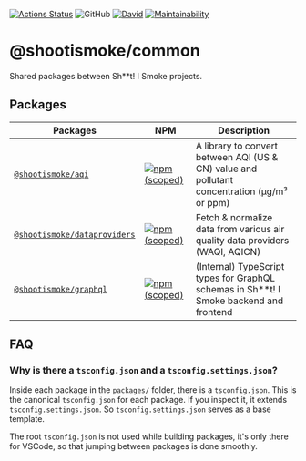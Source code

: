 [![Actions Status](https://github.com/shootismoke/common/workflows/pr/badge.svg)](https://github.com/shootismoke/common/actions)
![GitHub](https://img.shields.io/github/license/shootismoke/common.svg)
[![David](https://img.shields.io/david/shootismoke/common.svg)](https://david-dm.org/shootismoke/common)
[![Maintainability](https://api.codeclimate.com/v1/badges/dfeff2fb9de150607af9/maintainability)](https://codeclimate.com/github/shootismoke/common/maintainability)

# @shootismoke/common

Shared packages between Sh\*\*t! I Smoke projects.

## Packages

| Packages                                                 | NPM                                                                                                                                      | Description                                                                                 |
| -------------------------------------------------------- | ---------------------------------------------------------------------------------------------------------------------------------------- | ------------------------------------------------------------------------------------------- |
| [`@shootismoke/aqi`](./packages/aqi)                     | [![npm (scoped)](https://img.shields.io/npm/v/@shootismoke/aqi.svg)](https://www.npmjs.com/package/@shootismoke/aqi)                     | A library to convert between AQI (US & CN) value and pollutant concentration (µg/m³ or ppm) |
| [`@shootismoke/dataproviders`](./packages/dataproviders) | [![npm (scoped)](https://img.shields.io/npm/v/@shootismoke/dataproviders.svg)](https://www.npmjs.com/package/@shootismoke/dataproviders) | Fetch & normalize data from various air quality data providers (WAQI, AQICN)                |
| [`@shootismoke/graphql`](./packages/graphql)             | [![npm (scoped)](https://img.shields.io/npm/v/@shootismoke/graphql.svg)](https://www.npmjs.com/package/@shootismoke/graphql)             | (Internal) TypeScript types for GraphQL schemas in Sh\*\*t! I Smoke backend and frontend    |

## FAQ

### Why is there a `tsconfig.json` and a `tsconfig.settings.json`?

Inside each package in the `packages/` folder, there is a `tsconfig.json`. This is the canonical `tsconfig.json` for each package. If you inspect it, it extends `tsconfig.settings.json`. So `tsconfig.settings.json` serves as a base template.

The root `tsconfig.json` is not used while building packages, it's only there for VSCode, so that jumping between packages is done smoothly.

